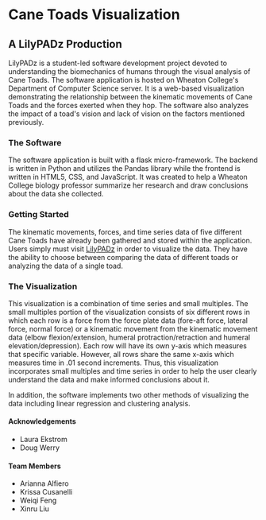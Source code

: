 # Cane Toads Visualization

## A LilyPADz Production

LilyPADz is a student-led software development project devoted to understanding the biomechanics of humans through the visual analysis of Cane Toads. The software application is hosted on Wheaton College's Department of Computer Science server. It is a web-based visualization demonstrating the relationship between the kinematic movements of Cane Toads and the forces exerted when they hop. The software also analyzes the impact of a toad's vision and lack of vision on the factors mentioned previously.

### The Software

The software application is built with a flask micro-framework. The backend is written in Python and utilizes the Pandas library while the frontend is written in HTML5, CSS, and JavaScript. It was created to help a Wheaton College biology professor summarize her research and draw conclusions about the data she collected.

### Getting Started

The kinematic movements, forces, and time series data of five different Cane Toads have already been gathered and stored within the application. Users simply must visit [LilyPADz](http://cs.wheatoncollege.edu/lilypadz/) in order to visualize the data. They have the ability to choose between comparing the data of different toads or analyzing the data of a single toad.

### The Visualization

This visualization is a combination of time series and small multiples. The small multiples portion of the visualization consists of six different rows in which each row is a force from the force plate data (fore-aft force, lateral force, normal force) or a kinematic movement from the kinematic movement data (elbow flexion/extension, humeral protraction/retraction and humeral elevation/depression). Each row will have its own y-axis which measures that specific variable. However, all rows share the same x-axis which measures time in .01 second increments. Thus, this visualization incorporates small multiples and time series in order to help the user clearly understand the data and make informed conclusions about it.

In addition, the software implements two other methods of visualizing the data including linear regression and clustering analysis.

#### Acknowledgements
- Laura Ekstrom
- Doug Werry 

#### Team Members
- Arianna Alfiero
- Krissa Cusanelli
- Weiqi Feng
- Xinru Liu
